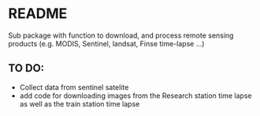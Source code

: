 # README

Sub package with function to download, and process remote sensing products (e.g. MODIS, Sentinel, landsat, Finse time-lapse ...)

## TO DO:
 - Collect data from sentinel satelite
 - add code for downloading images from the Research station time lapse as well as the train station time lapse
 
